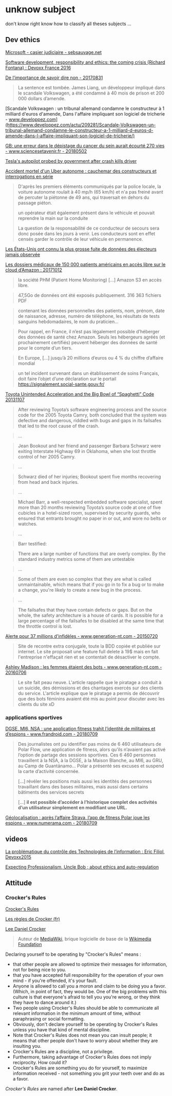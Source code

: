 # unknow subject

don't know right know how to classify all theses subjects ...

## Dev ethics

[Microsoft - casier judiciaire - sebsauvage.net](http://sebsauvage.net/wiki/doku.php?id=microsoft)

[Software development, responsibility and ethics: the coming crisis (Richard Fontana) : Devoxx France 2016](https://www.youtube.com/watch?v=___k3hCQHEU&index=10&list=PLTbQvx84FrAS5clN9i8_LFUQxcMY7qXAO)

[De l’importance de savoir dire non - 20170831](https://blog.zenika.com/2017/08/31/de-limportance-de-savoir-dire-non/)

> La sentence est tombée. James Liang, un développeur impliqué dans le scandale Volkswagen, a été condamné à 40 mois de prison et 200 000 dollars d’amende.

[Scandale Volkswagen : un tribunal allemand condamne le constructeur à 1 milliard d'euros d'amende, Dans l'affaire impliquant son logiciel de tricherie - www.developpez.com](https://www.developpez.com/actu/209281/Scandale-Volkswagen-un-tribunal-allemand-condamne-le-constructeur-a-1-milliard-d-euros-d-amende-dans-l-affaire-impliquant-son-logiciel-de-tricherie/)

[GB: une erreur dans le dépistage du cancer du sein aurait écourté 270 vies - www.sciencesetavenir.fr - 20180502](https://www.sciencesetavenir.fr/sante/gb-une-erreur-dans-le-depistage-du-cancer-du-sein-aurait-ecourte-270-vies_123615)

[Tesla's autopilot probed by government after crash kills driver](http://money.cnn.com/2016/06/30/technology/tesla-autopilot-death/index.html?iid=EL)

[Accident mortel d'un Uber autonome : cauchemar des constructeurs et interrogations en série](http://www.europe1.fr/technologies/accident-mortel-dun-uber-autonome-cauchemar-des-constructeurs-et-interrogations-en-serie-3603995)

> D'après les premiers éléments communiqués par la police locale, la voiture autonome roulait à 40 mp/h (65 km/h) et n'a pas freiné avant de percuter la piétonne de 49 ans, qui traversait en dehors du passage piéton.
> 
> un opérateur était également présent dans le véhicule et pouvait reprendre la main sur la conduite
> 
> La question de la responsabilité de ce conducteur de secours sera donc posée dans les jours à venir. Les conducteurs sont en effet censés garder le contrôle de leur véhicule en permanence. 

[Les États-Unis ont connu la plus grosse fuite de données des électeurs jamais observée](https://www.developpez.net/forums/d1714076/club-professionnels-informatique/actualites/politique/etats-unis-ont-connu-plus-grosse-fuite-donnees-electeurs-jamais-observee/#post9386396)

[Les dossiers médicaux de 150 000 patients américains en accès libre sur le cloud d’Amazon : 20171012](http://www.dsih.fr/article/2672/les-dossiers-medicaux-de-150-000-patients-americains-en-acces-libre-sur-le-cloud-d-amazon.html)

> la société PHM (Patient Home Monitoring) [...] Amazon S3 en accès libre.

> 47,5Go de données ont été exposés publiquement. 316 363 fichiers PDF

> contenant les données personnelles des patients, nom, prénom, date de naissance, adresse, numéro de téléphone, les résultats de tests sanguins hebdomadaires, le nom du praticien...

> Pour rappel, en France, il n’est pas légalement possible d’héberger des données de santé chez Amazon. Seuls les hébergeurs agréés (et prochainement certifiés) peuvent héberger des données de santé pour le compte d’un tiers. 

> En Europe, [...] jusqu’à 20 millions d’euros ou 4 % du chiffre d’affaire mondial

> un tel incident survenant dans un établissement de soins Français, doit faire l’objet d’une déclaration sur le portail https://signalement.social-sante.gouv.fr/

[Toyota Unintended Acceleration and the Big Bowl of “Spaghetti” Code 20131107](http://www.safetyresearch.net/blog/articles/toyota-unintended-acceleration-and-big-bowl-%E2%80%9Cspaghetti%E2%80%9D-code)

> After reviewing Toyota’s software engineering process and the source code for the 2005 Toyota Camry, both concluded 
> that the system was defective and dangerous, riddled with bugs and gaps in its failsafes that led to the root cause of 
> the crash.

> ...

> Jean Bookout and her friend and passenger Barbara Schwarz were exiting Interstate Highway 69 in Oklahoma, when she 
> lost throttle control of her 2005 Camry.

> ...

> Schwarz died of her injuries; Bookout spent five months recovering from head and back injuries.

> ...

> Michael Barr, a well-respected embedded software specialist, spent more than 20 months reviewing Toyota’s source code 
> at one of five cubicles in a hotel-sized room, supervised by security guards, who ensured that entrants brought no 
> paper in or out, and wore no belts or watches.

> ...

> Barr testified:

> There are a large number of functions that are overly complex. By the standard industry metrics some of them are 
> untestable

> ...

> Some of them are even so complex that they are what is called unmaintainable, which means that if you go in to fix 
> a bug or to make a change, you're likely to create a new bug in the process.

> ...

> The failsafes that they have contain defects or gaps. But on the whole, the safety architecture is a house of cards. 
> It is possible for a large percentage of the failsafes to be disabled at the same time that the throttle control is lost.

[Alerte pour 37 millions d'infidèles - www.generation-nt.com - 20150720](https://www.generation-nt.com/piratage-hack-site-rencontre-extraconjugale-ashley-madison-the-impact-team-actualite-1917363.html)

> Site de recontre extra conjugale, toute la BDD copiée et publiée sur internet. Le site proposait une feature full delete à 19$ mais en fait l'entreprise n'effaçait rien et se contentait de désactiver le compte.

[Ashley Madison : les femmes étaient des bots - www.generation-nt.com - 20160706](https://www.generation-nt.com/ashley-madison-site-rencontre-extraconjugale-bot-piratage-actualite-1930784.html)

> Le site fait peau neuve. L'article rappelle que le piratage a conduit à un suicide, des démissions et des chantages exercés sur des clients du service. L'article explique que le piratage a permis de découvrir que des bots féminins avaient été mis au point pour discuter avec les clients du site xD

### applications sportives

[DGSE, MI6, NSA : une application fitness trahit l’identité de militaires et d’espions - www.frandroid.com - 20180709](http://www.frandroid.com/android/applications/securite-applications/515849_dgse-mi6-nsa-une-application-fitness-trahit-lidentite-de-militaires-et-despions)

> Des journalistes ont pu identifier pas moins de 6 460 utilisateurs de Polar Flow, une application de fitness, alors qu’ils n’avaient pas activé l’option de partage des sessions sportives. Ces 6 460 personnes travaillent à la NSA, à la DGSE, à la Maison Blanche, au MI6, au GRU, au Camp de Guantánamo… Polar a présenté ses excuses et suspend la carte d’activité concernée.
>
> [...] révéler les positions mais aussi les identités des personnes travaillant dans des bases militaires, mais aussi dans certains bâtiments des services secrets
>
> [...] **il est possible d’accéder à l’historique complet des activités d’un utilisateur simplement en modifiant une URL.**

[Géolocalisation : après l’affaire Strava, l’app de fitness Polar joue les espions - www.numerama.com - 20180709](https://www.numerama.com/tech/393511-geolocalisation-apres-laffaire-strava-lapp-de-fitness-polar-joue-les-espions.html)

## videos

[La problématique du contrôle des Technologies de l’information : Eric Filiol, Devoxx2015](https://www.youtube.com/watch?v=Vfb_bgGWptg&index=8&list=PLklQqdqnBkPgctKh1xIvF4eFGtmvUvE2b)

[Expecting Professionalism, Uncle Bob ; about ethics and auto-regulation](https://youtu.be/BSaAMQVq01E?t=1220)

## Attitude

### Crocker's Rules

[Crocker's Rules](http://sl4.org/crocker.html)

[Les règles de Crocker (fr)](http://lilom.com/blog/?p=2681)

[Lee Daniel Crocker](https://fr.wikipedia.org/wiki/Lee_Daniel_Crocker)

> Auteur de [MediaWiki](https://fr.wikipedia.org/wiki/MediaWiki), brique logicielle de base de la [Wikimedia Foundation](https://fr.wikipedia.org/wiki/Wikimedia_Foundation)

Declaring yourself to be operating by "Crocker's Rules" means :

- that other people are allowed to optimize their messages for information, not for being nice to you.  
- that you have accepted full responsibility for the operation of your own mind - if you're offended, it's your fault.  
- Anyone is allowed to call you a moron and claim to be doing you a favor.  
(Which, in point of fact, they would be.  One of the big problems with this culture is that everyone's afraid to 
tell you you're wrong, or they think they have to dance around it.)  
- Two people using Crocker's Rules should be able to communicate all relevant information in the minimum amount of time, 
without paraphrasing or social formatting.  
- Obviously, don't declare yourself to be operating by Crocker's Rules unless you have that kind of mental discipline.
- Note that Crocker's Rules does not mean you can insult people; it means that other people don't have to worry about 
whether they are insulting you.  
- Crocker's Rules are a discipline, not a privilege.  
- Furthermore, taking advantage of Crocker's Rules does not imply reciprocity.  How could it?  
- Crocker's Rules are something you do for yourself, to maximize information received - not something you grit your 
teeth over and do as a favor.

*Crocker's Rules* are named after **Lee Daniel Crocker**.
 
